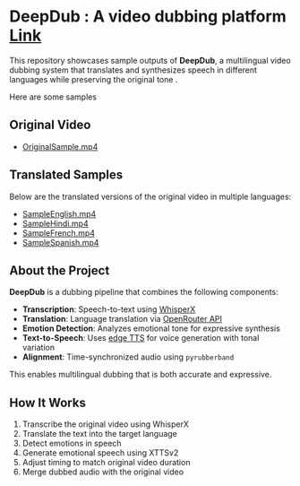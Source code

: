 # DeepDub : A video dubbing platform  [Link ](https://huggingface.co/spaces/mohitrai76/DeepDub)

This repository showcases sample outputs of **DeepDub**, a multilingual video dubbing system that translates and synthesizes speech in different languages while preserving the original tone .

Here are some samples

## Original Video

- [OriginalSample.mp4](./OriginalSample.mp4)

## Translated Samples

Below are the translated versions of the original video in multiple languages:

- [SampleEnglish.mp4](./SampleEnglish.mp4)
- [SampleHindi.mp4](./SampleHindi.mp4)
- [SampleFrench.mp4](./SampleFrench.mp4)
- [SampleSpanish.mp4](./SampleSpanish.mp4)

## About the Project

**DeepDub** is a dubbing pipeline that combines the following components:

- **Transcription**: Speech-to-text using [WhisperX](https://github.com/m-bain/whisperx)
- **Translation**: Language translation via [OpenRouter API](https://openrouter.ai/)
- **Emotion Detection**: Analyzes emotional tone for expressive synthesis
- **Text-to-Speech**: Uses [edge TTS](https://github.com/rany2/edge-tts) for voice generation with tonal variation
- **Alignment**: Time-synchronized audio using `pyrubberband`

This enables multilingual dubbing that is both accurate and expressive.

## How It Works

1. Transcribe the original video using WhisperX
2. Translate the text into the target language
3. Detect emotions in speech
4. Generate emotional speech using XTTSv2
5. Adjust timing to match original video duration
6. Merge dubbed audio with the original video
